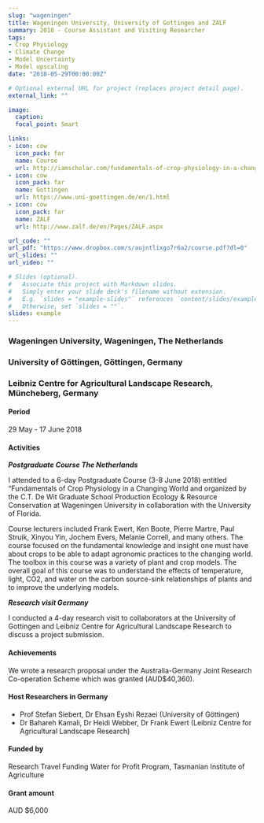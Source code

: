 ```yaml
---
slug: "wageningen"
title: Wageningen University, University of Gottingen and ZALF
summary: 2018 - Course Assistant and Visiting Researcher
tags:
- Crop Physiology
- Climate Change
- Model Uncertainty
- Model upscaling
date: "2018-05-29T00:00:00Z"

# Optional external URL for project (replaces project detail page).
external_link: ""

image:
  caption: 
  focal_point: Smart

links:
- icon: cow
  icon_pack: far
  name: Course
  url: http://iamscholar.com/fundamentals-of-crop-physiology-in-a-changing-world-in-2018/
- icon: cow
  icon_pack: far
  name: Gottingen
  url: https://www.uni-goettingen.de/en/1.html
- icon: cow
  icon_pack: far
  name: ZALF
  url: http://www.zalf.de/en/Pages/ZALF.aspx

url_code: ""
url_pdf: "https://www.dropbox.com/s/aujntlixgo7r6a2/course.pdf?dl=0"
url_slides: ""
url_video: ""

# Slides (optional).
#   Associate this project with Markdown slides.
#   Simply enter your slide deck's filename without extension.
#   E.g. `slides = "example-slides"` references `content/slides/example-slides.md`.
#   Otherwise, set `slides = ""`.
slides: example
---
```


### Wageningen University, Wageningen, The Netherlands
### University of Göttingen, Göttingen, Germany
### Leibniz Centre for Agricultural Landscape Research, Müncheberg, Germany

#### Period
29 May - 17 June 2018

#### Activities

**_Postgraduate Course The Netherlands_**

I attended to a 6-day Postgraduate Course (3-8 June 2018) entitled “Fundamentals of Crop Physiology in a Changing World and organized by the C.T. De Wit Graduate School Production Ecology & Resource Conservation at Wageningen University in collaboration with the University of Florida.

Course lecturers included Frank Ewert, Ken Boote, Pierre Martre, Paul Struik, Xinyou Yin, Jochem Evers, Melanie Correll, and many others. The course focused on the fundamental knowledge and insight one must have about crops to be able to adapt agronomic practices to the changing world. The toolbox in this course was a variety of plant and crop models. The overall goal of this course was to understand the effects of temperature, light, CO2, and water on the carbon source-sink relationships of plants and to improve the underlying models.

**_Research visit Germany_**

I conducted a 4-day research visit to collaborators at the University of Gottingen and Leibniz Centre for Agricultural Landscape Research to discuss a project submission.

#### Achievements

We wrote a research proposal under the Australia-Germany Joint Research Co-operation Scheme which was granted (AUD$40,360).

#### Host Researchers in Germany
* Prof Stefan Siebert, Dr Ehsan Eyshi Rezaei (University of Göttingen)
* Dr Bahareh Kamali, Dr Heidi Webber, Dr Frank Ewert (Leibniz Centre for Agricultural Landscape Research)

#### Funded by
Research Travel Funding Water for Profit Program, Tasmanian Institute of Agriculture

#### Grant amount
AUD $6,000



